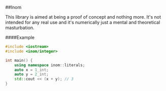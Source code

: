 ##Inom

This library is aimed at being a proof of concept and nothing more. It's not intended for any real use and it's numerically just a mental and theoretical masturbation.

####Example

```c++
#include <iostream>
#include <inom/integer>

int main() {
    using namespace inom::literals;
    auto x = 1_int;
    auto y = 2_int;
    std::cout << (x + y); // 3
}
```
